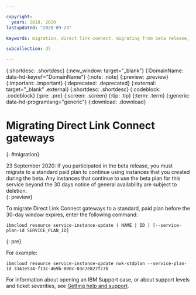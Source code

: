 ```yaml
---

copyright:
  years: 2018, 2020
lastupdated: "2020-09-23"

keywords: migration, direct link connect, migrating from beta release, move to paid plan

subcollection: dl

---
```


{:shortdesc: .shortdesc}
{:new_window: target="_blank"}
{:DomainName: data-hd-keyref="DomainName"}
{:note: .note}
{:preview: .preview}
{:important: .important}
{:deprecated: .deprecated}
{:external: target="_blank" .external}
{:shortdesc: .shortdesc}
{:codeblock: .codeblock}
{:pre: .pre}
{:screen: .screen}
{:tip: .tip}
{:term: .term}
{:generic: data-hd-programlang="generic"}
{:download: .download}

# Migrating Direct Link Connect gateways
{: #migration}

23 September 2020: If you participated in the beta release, you must migrate to a standard paid plan to continue using instances that you created during the beta. Any instances that continue to use the beta plan for this service beyond the 30 days notice of general availability are subject to deletion.  
{: preview}

To migrate Direct Link Connect gateways to a standard, paid plan before the 30-day window expires, enter the following command:

```
ibmcloud resource service-instance-update ( NAME | ID ) [--service-plan-id SERVICE_PLAN_ID]
```
{: pre}

For example:

```
ibmcloud resource service-instance-update nwk-stdplan --service-plan-id 3341e514-f13c-469b-800c-03c7e827fc7b
```

For information about opening an IBM Support case, or about support levels and ticket severities, see [Getting help and support](/docs/dl?topic=dl-getting-help-and-support).
